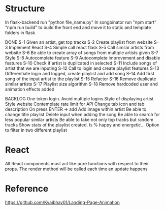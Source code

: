 # Structure

In flask-backend run "python file_name.py"
In songbinator run "npm start"
"npm run build" to build the front end and move it to static and template folders in flask

DONE
S-1 Given an artist, get top tracks
S-2 Create playlist from website
S-3 Implement React
S-4 Simple call react flask
S-5 Call similar artists from website
S-6 Be able to create array of songs from multiple artists given
S-7 Style
S-8 Autocomplete feature
S-9 Autocomplete improvement and disable features
S-10 Check if artist is duplicated in selected
S-11 Include songs of artist that we are inputing
S-12 Call to login and create playlist features
S-13 Differentiate login and logged, create playlist and add song
S-14 Add first song of the input artist to the playlist
S-15 Refactor
S-16 Remove duplicate similar artists
S-17 Playlist size algorithm
S-18 Remove hardcoded user and animation effects added

BACKLOG
One token login. Avoid multiple logins
Style of displaying artist
Style website
Contemplate rate limit for API
Change tab icon and tab description
On press ENTER -> add
Add image within artist
Be able to change title playlist
Delete input when adding the song
Be able to search for less popular similar artists
Be able to take not only top tracks but random tracks
Show stats of the playlist created. Is % happy and energetic...
Option to filter in two different playlist



# React
All React components must act like pure functions with respect to their props.
The render method will be called each time an update happens


# Reference
https://github.com/Kvaibhav01/Landing-Page-Animation